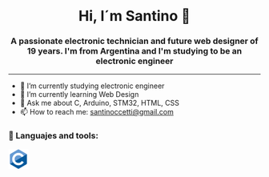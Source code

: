 <div id="header" align="center">
    <img src="https://img.freepik.com/vector-gratis/concepto-isometrico-ciudad-componentes-electronicos-coloreados-semiconductor-diversos-elementos-combinados-ciudad_1284-20197.jpg" alt="" width="300">
    <h1 align="center">Hi, I´m Santino 👋</h1>
    <h3>A passionate electronic technician and future web designer of 19 years. I'm from Argentina and I'm studying to be an electronic engineer</h3>
</div>




---
- 📖 I’m currently studying electronic engineer
- 🌱 I’m currently learning Web Design
- 💬 Ask me about C, Arduino, STM32, HTML, CSS
- 📫 How to reach me: santinoccetti@gmail.com

<div align="left">
    <h3>🔨 Languajes and tools:</h3>
    <img src="https://github.com/devicons/devicon/blob/master/icons/c/c-original.svg" alt="" width="40" height="40">
    
</div>
